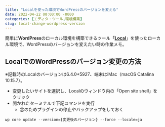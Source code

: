 ```yaml
---
title: "Localを使った環境でWordPressのバージョンを変える"
date: 2022-04-22 00:00:00 -0000
categories: [エディタ・ツール,環境構築]
slug: local-change-wordpress-version
---
```


簡単に**WordPress**のローカル環境を構築できるツール「[**Local**](https://localwp.com/)」を使ったローカル環境で、WordPressのバージョンを変えたい時の作業メモ。

## LocalでのWordPressのバージョン変更の方法
※記載時のLocalのバージョンは6.4.0+5927、端末はiMac（macOS Catalina 10.15.7）。

- 変更したいサイトを選択し、Localのウィンドウ内の「Open site shell」をクリック
- 開かれたターミナルで下記コマンドを実行
    - 念のためプラグインの停止やバックアップをしておく

``` shell
wp core update --version={変更後のバージョン} --force --locale=ja
```